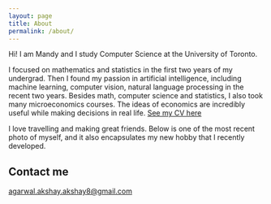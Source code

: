 ```yaml
---
layout: page
title: About
permalink: /about/
---
```


Hi! I am Mandy and I study Computer Science at the University of Toronto.

I focused on mathematics and statistics in the first two years of my undergrad. Then I found my passion in artificial intelligence, including machine learning, computer vision, natural language processing in the recent two years. Besides math, computer science and statistics, I also took many microeconomics courses. The ideas of economics are incredibly useful while making decisions in real life.
[See my CV here](http://individual.utoronto.ca/mandyxu/Mengdi_Xu_CV.pdf)

I love travelling and making great friends. Below is one of the most recent photo of myself, and it also encapsulates my new hobby that I recently developed.

<!--
## Education

* ABC degree from XYZ University.
* ABC degree from XYZ University.
* ABC degree from XYZ University.

## Roles

Founder, ABC Organisation

## Skills

* **Skill 1** - `Skill` / `Skill` / `Skill` / `Skill`
* **Skill 2** - `Skill` / `Skill` / `Skill` / `Skill` / `Skill` / `Skill` / `Skill`
* **Skill 3** - `Skill` / `Skill` / `Skill`
* **Skill 4** - `Skill` / `Skill` / `Skill`
* **Skill 5** - `Skill`
* **Skill 6** - `Skill` / `Skill`


## Achievements


* [**This is my first achievement**](#)

   Proin pellentesque malesuada mauris, quis aliquam augue vestibulum ac. Vestibulum ut feugiat nibh. Sed faucibus felis purus, sed convallis leo dictum vehicula.

***

* [**This is my second achievement**](#)

    Proin pellentesque malesuada mauris, quis aliquam augue vestibulum ac. Vestibulum ut feugiat nibh. Sed faucibus felis purus, sed convallis leo dictum vehicula.

***

* [**This is my third achievement**](#)

   Proin pellentesque malesuada mauris, quis aliquam augue vestibulum ac. Vestibulum ut feugiat nibh. Sed faucibus felis purus, sed convallis leo dictum vehicula
 -->

## Contact me

[agarwal.akshay.akshay8@gmail.com](mailto:agarwal.akshay.akshay8@gmail.com)
